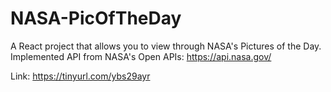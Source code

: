 # NASA-PicOfTheDay

A React project that allows you to view through NASA's Pictures of the Day. Implemented API from NASA's Open APIs: https://api.nasa.gov/

Link: https://tinyurl.com/ybs29ayr
